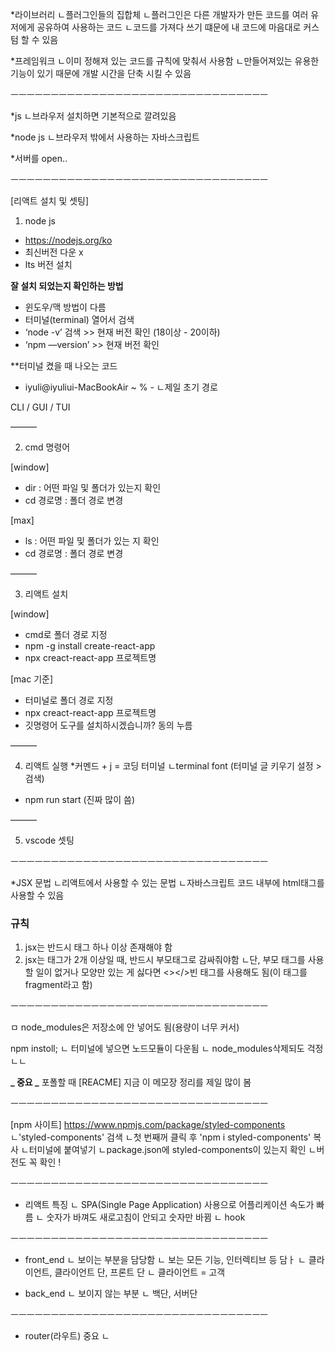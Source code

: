 \*라이브러리
ㄴ플러그인들의 집합체
ㄴ플러그인은 다른 개발자가 만든 코드를 여러 유저에게 공유하여 사용하는 코드
ㄴ코드를 가져다 쓰기 떄문에 내 코드에 마음대로 커스텀 할 수 있음

\*프레임워크
ㄴ이미 정해져 있는 코드를 규칙에 맞춰서 사용함
ㄴ만들어져있는 유용한 기능이 있기 때문에 개발 시간을 단축 시킬 수 있음

ㅡㅡㅡㅡㅡㅡㅡㅡㅡㅡㅡㅡㅡㅡㅡㅡㅡㅡㅡㅡㅡㅡㅡㅡㅡㅡㅡㅡㅡㅡㅡㅡ

\*js
ㄴ브라우저 설치하면 기본적으로 깔려있음

\*node js
ㄴ브라우저 밖에서 사용하는 자바스크립트

\*서버를 open..

ㅡㅡㅡㅡㅡㅡㅡㅡㅡㅡㅡㅡㅡㅡㅡㅡㅡㅡㅡㅡㅡㅡㅡㅡㅡㅡㅡㅡㅡㅡㅡㅡ

[리액트 설치 및 셋팅]

1. node js

- https://nodejs.org/ko
- 최신버전 다운 x
- lts 버전 설치

**잘 설치 되었는지 확인하는 방법**

- 윈도우/맥 방법이 다름
- 터미널(terminal) 열어서 검색
- ‘node -v’ 검색 >> 현재 버전 확인 (18이상 - 20이하)
- ‘npm —version’ >> 현재 버전 확인

\*\*터미널 켰을 때 나오는 코드

- iyuli@iyuliui-MacBookAir ~ % -
  ㄴ제일 초기 경로

CLI / GUI / TUI

———

2. cmd 명령어

[window]

- dir : 어떤 파일 및 폴더가 있는지 확인
- cd 경로명 : 폴더 경로 변경

[max]

- ls : 어떤 파일 및 폴더가 있는 지 확인
- cd 경로명 : 폴더 경로 변경

———

3. 리액트 설치

[window]

- cmd로 폴더 경로 지정
- npm -g install create-react-app
- npx creact-react-app 프로젝트명

[mac 기준]

- 터미널로 폴더 경로 지정
- npx creact-react-app 프로젝트명
- 깃명령어 도구를 설치하시겠습니까? 동의 누름

———

4. 리액트 실행 \*커멘드 + j = 코딩 터미널
   ㄴterminal font (터미널 글 키우기 설정 > 검색)

- npm run start (진짜 많이 씀)

———

5. vscode 셋팅

ㅡㅡㅡㅡㅡㅡㅡㅡㅡㅡㅡㅡㅡㅡㅡㅡㅡㅡㅡㅡㅡㅡㅡㅡㅡㅡㅡㅡㅡㅡㅡㅡ

\*JSX 문법
ㄴ리액트에서 사용할 수 있는 문법
ㄴ자바스크립트 코드 내부에 html태그를 사용할 수 있음

### 규칙

1. jsx는 반드시 태그 하나 이상 존재해야 함
2. jsx는 태그가 2개 이상일 때, 반드시 부모태그로 감싸줘야함
   ㄴ단, 부모 태그를 사용할 일이 없거나 모양만 있는 게 싫다면 <></>빈 태그를 사용해도 됨(이 태그를 fragment라고 함)

ㅡㅡㅡㅡㅡㅡㅡㅡㅡㅡㅡㅡㅡㅡㅡㅡㅡㅡㅡㅡㅡㅡㅡㅡㅡㅡㅡㅡㅡㅡㅡㅡ

ㅁ node_modules은 저장소에 안 넣어도 됨(용량이 너무 커서)

npm instoll;
ㄴ 터미널에 넣으면 노드모듈이 다운됨
ㄴ node_modules삭제되도 걱정 ㄴㄴ

**_ 중요 _**
포폴할 때 [REACME] 지금 이 메모장 정리를 제일 많이 봄

ㅡㅡㅡㅡㅡㅡㅡㅡㅡㅡㅡㅡㅡㅡㅡㅡㅡㅡㅡㅡㅡㅡㅡㅡㅡㅡㅡㅡㅡㅡㅡㅡ

[npm 사이트]
https://www.npmjs.com/package/styled-components
ㄴ'styled-components' 검색
ㄴ첫 번째꺼 클릭 후 'npm i styled-components' 복사
ㄴ터미널에 붙여넣기
ㄴpackage.json에 styled-components이 있는지 확인
ㄴ버전도 꼭 확인 !

ㅡㅡㅡㅡㅡㅡㅡㅡㅡㅡㅡㅡㅡㅡㅡㅡㅡㅡㅡㅡㅡㅡㅡㅡㅡㅡㅡㅡㅡㅡㅡㅡ

- 리액트 특징
  ㄴ SPA(Single Page Application) 사용으로 어플리케이션 속도가 빠름
  ㄴ 숫자가 바껴도 새로고침이 안되고 숫자만 바뀜
  ㄴ hook

ㅡㅡㅡㅡㅡㅡㅡㅡㅡㅡㅡㅡㅡㅡㅡㅡㅡㅡㅡㅡㅡㅡㅡㅡㅡㅡㅡㅡㅡㅡㅡㅡ

- front_end
  ㄴ 보이는 부분을 담당함
  ㄴ 보는 모든 기능, 인터렉티브 등 담ㅏ
  ㄴ 클라이언트, 클라이언트 단, 프론트 단
  ㄴ 클라이언트 = 고객

- back_end
  ㄴ 보이지 않는 부분
  ㄴ 백단, 서버단

ㅡㅡㅡㅡㅡㅡㅡㅡㅡㅡㅡㅡㅡㅡㅡㅡㅡㅡㅡㅡㅡㅡㅡㅡㅡㅡㅡㅡㅡㅡㅡㅡ

- router(라우트) 중요
  ㄴ
